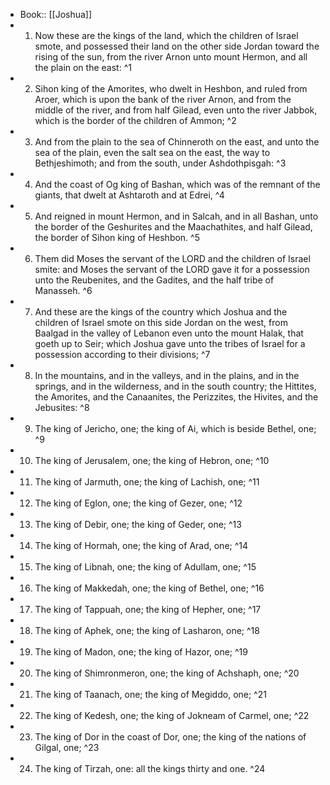 - Book:: [[Joshua]]
- 1. Now these are the kings of the land, which the children of Israel smote, and possessed their land on the other side Jordan toward the rising of the sun, from the river Arnon unto mount Hermon, and all the plain on the east: ^1
- 2. Sihon king of the Amorites, who dwelt in Heshbon, and ruled from Aroer, which is upon the bank of the river Arnon, and from the middle of the river, and from half Gilead, even unto the river Jabbok, which is the border of the children of Ammon; ^2
- 3. And from the plain to the sea of Chinneroth on the east, and unto the sea of the plain, even the salt sea on the east, the way to Bethjeshimoth; and from the south, under Ashdothpisgah: ^3
- 4. And the coast of Og king of Bashan, which was of the remnant of the giants, that dwelt at Ashtaroth and at Edrei, ^4
- 5. And reigned in mount Hermon, and in Salcah, and in all Bashan, unto the border of the Geshurites and the Maachathites, and half Gilead, the border of Sihon king of Heshbon. ^5
- 6. Them did Moses the servant of the LORD and the children of Israel smite: and Moses the servant of the LORD gave it for a possession unto the Reubenites, and the Gadites, and the half tribe of Manasseh. ^6
- 7. And these are the kings of the country which Joshua and the children of Israel smote on this side Jordan on the west, from Baalgad in the valley of Lebanon even unto the mount Halak, that goeth up to Seir; which Joshua gave unto the tribes of Israel for a possession according to their divisions; ^7
- 8. In the mountains, and in the valleys, and in the plains, and in the springs, and in the wilderness, and in the south country; the Hittites, the Amorites, and the Canaanites, the Perizzites, the Hivites, and the Jebusites: ^8
- 9. The king of Jericho, one; the king of Ai, which is beside Bethel, one; ^9
- 10. The king of Jerusalem, one; the king of Hebron, one; ^10
- 11. The king of Jarmuth, one; the king of Lachish, one; ^11
- 12. The king of Eglon, one; the king of Gezer, one; ^12
- 13. The king of Debir, one; the king of Geder, one; ^13
- 14. The king of Hormah, one; the king of Arad, one; ^14
- 15. The king of Libnah, one; the king of Adullam, one; ^15
- 16. The king of Makkedah, one; the king of Bethel, one; ^16
- 17. The king of Tappuah, one; the king of Hepher, one; ^17
- 18. The king of Aphek, one; the king of Lasharon, one; ^18
- 19. The king of Madon, one; the king of Hazor, one; ^19
- 20. The king of Shimronmeron, one; the king of Achshaph, one; ^20
- 21. The king of Taanach, one; the king of Megiddo, one; ^21
- 22. The king of Kedesh, one; the king of Jokneam of Carmel, one; ^22
- 23. The king of Dor in the coast of Dor, one; the king of the nations of Gilgal, one; ^23
- 24. The king of Tirzah, one: all the kings thirty and one. ^24
